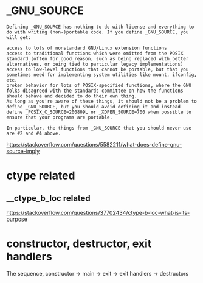 # _GNU_SOURCE

```
Defining _GNU_SOURCE has nothing to do with license and everything to do with writing (non-)portable code. If you define _GNU_SOURCE, you will get:

access to lots of nonstandard GNU/Linux extension functions
access to traditional functions which were omitted from the POSIX standard (often for good reason, such as being replaced with better alternatives, or being tied to particular legacy implementations)
access to low-level functions that cannot be portable, but that you sometimes need for implementing system utilities like mount, ifconfig, etc.
broken behavior for lots of POSIX-specified functions, where the GNU folks disagreed with the standards committee on how the functions should behave and decided to do their own thing.
As long as you're aware of these things, it should not be a problem to define _GNU_SOURCE, but you should avoid defining it and instead define _POSIX_C_SOURCE=200809L or _XOPEN_SOURCE=700 when possible to ensure that your programs are portable.

In particular, the things from _GNU_SOURCE that you should never use are #2 and #4 above.
```

https://stackoverflow.com/questions/5582211/what-does-define-gnu-source-imply



# ctype related

## __ctype_b_loc related

https://stackoverflow.com/questions/37702434/ctype-b-loc-what-is-its-purpose



# constructor, destructor, exit handlers

The sequence, constructor -> main -> exit -> exit handlers -> destructors